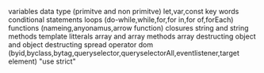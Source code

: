 variables
data type (primitve and non primitve)
let,var,const key words
conditional statements
loops (do-while,while,for,for in,for of,forEach)
functions (nameing,anyonamus,arrow function)
closures
string and string methods 
template litterals
array and array methods
array destructing
object and object destructing 
spread operator
dom (byid,byclass,bytag,queryselector,queryselectorAll,eventlistener,target element)
"use strict"




